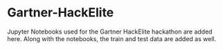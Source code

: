 # Gartner-HackElite
Jupyter Notebooks used for the Gartner HackElite hackathon are added here. Along with the notebooks, the train and test data are added as well. 

